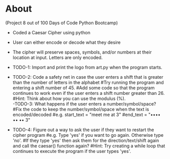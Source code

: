 # About 
(Project 8 out of 100 Days of Code Python Bootcamp)
- Coded a Caesar Cipher using python
- User can either encode or decode what they desire
- The cipher will preserve spaces, symbols, and/or numbers at their location at input. Letters are only encoded.

- TODO-1: Import and print the logo from art.py when the program starts.
- TODO-2: Code a safety net in case the user enters a shift that is greater than the number of letters in the alphabet
        #Try running the program and entering a shift number of 45.
        #Add some code so that the program continues to work even if the user enters a shift number greater than 26. 
        #Hint: Think about how you can use the modulus (%).    
-TODO-3: What happens if the user enters a number/symbol/space?
        #Fix the code to keep the number/symbol/space when the text is encoded/decoded
        #e.g. start_text = "meet me at 3"
        #end_text = "•••• •• •• 3"
- TODO-4: Figure out a way to ask the user if they want to restart the cipher program
        #e.g. Type 'yes' if you want to go again. Otherwise type 'no'.
        #If they type 'yes' then ask them for the direction/text/shift again and call the caesar() function again?
        #Hint: Try creating a while loop that continues to execute the program if the user types 'yes'. 
